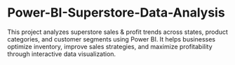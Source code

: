 # Power-BI-Superstore-Data-Analysis
This project analyzes superstore sales &amp; profit trends across states, product categories, and customer segments using Power BI. It helps businesses optimize inventory, improve sales strategies, and maximize profitability through interactive data visualization.
